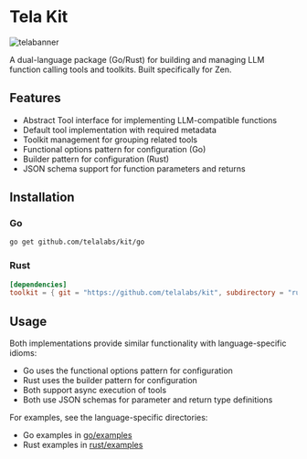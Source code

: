# Tela Kit

![telabanner](https://github.com/user-attachments/assets/e613551e-9b71-400b-8b76-95fa47bcae0a)

A dual-language package (Go/Rust) for building and managing LLM function calling tools and toolkits. Built specifically for Zen.

## Features

- Abstract Tool interface for implementing LLM-compatible functions
- Default tool implementation with required metadata
- Toolkit management for grouping related tools
- Functional options pattern for configuration (Go)
- Builder pattern for configuration (Rust)
- JSON schema support for function parameters and returns

## Installation

### Go
```bash
go get github.com/telalabs/kit/go
```

### Rust
```toml
[dependencies]
toolkit = { git = "https://github.com/telalabs/kit", subdirectory = "rust" }
```

## Usage

Both implementations provide similar functionality with language-specific idioms:

- Go uses the functional options pattern for configuration
- Rust uses the builder pattern for configuration
- Both support async execution of tools
- Both use JSON schemas for parameter and return type definitions

For examples, see the language-specific directories:
- Go examples in [go/examples](go/examples)
- Rust examples in [rust/examples](rust/examples)

